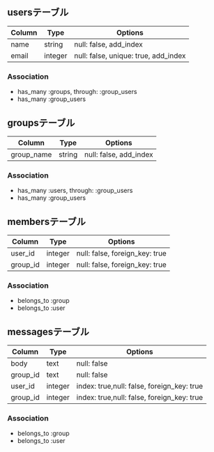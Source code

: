 ## usersテーブル

|Column|Type|Options|
|------|----|-------|
|name|string|null: false, add_index|
|email|integer|null: false, unique: true, add_index|

### Association
-  has_many :groups, through: :group_users
-  has_many :group_users


## groupsテーブル

|Column|Type|Options|
|------|----|-------|
|group_name|string|null: false, add_index|

### Association
-  has_many :users, through: :group_users
-  has_many :group_users


## membersテーブル

|Column|Type|Options|
|------|----|-------|
|user_id|integer|null: false, foreign_key: true|
|group_id|integer|null: false, foreign_key: true|

### Association
- belongs_to :group
- belongs_to :user


## messagesテーブル

|Column|Type|Options|
|------|----|-------|
|body|text|null: false|
|group_id|text|null: false|
|user_id|integer|index: true,null: false, foreign_key: true|
|group_id|integer|index: true,null: false, foreign_key: true|

### Association
- belongs_to :group
- belongs_to :user
